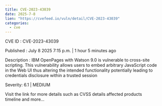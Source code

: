 ```yaml
---
title: CVE-2023-43039
date: 2025-7-8
lien: "https://cvefeed.io/vuln/detail/CVE-2023-43039"
categories:
  - cve
---
```


CVE ID : CVE-2023-43039

Published :  July 8
2025
7:15 p.m. | 1 hour
5 minutes ago

Description : IBM OpenPages with Watson 9.0 is vulnerable to cross-site scripting. This vulnerability allows users to embed arbitrary JavaScript code in the Web UI thus altering the intended functionality potentially leading to credentials disclosure within a trusted session

Severity: 6.1 | MEDIUM

Visit the link for more details
such as CVSS details
affected products
timeline
and more...
